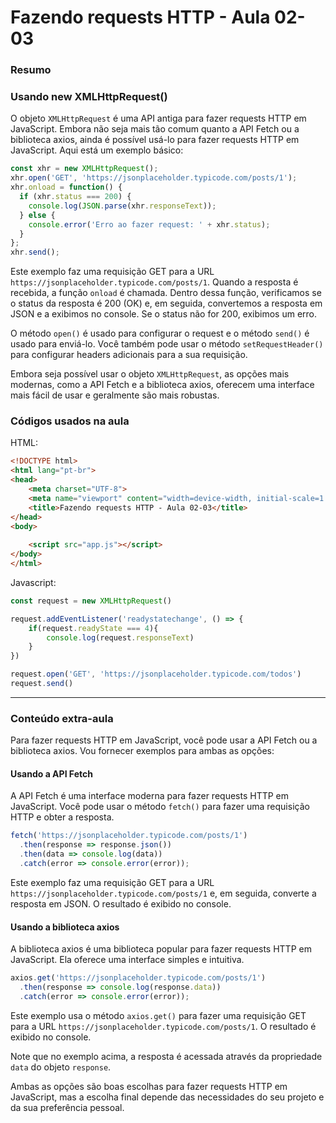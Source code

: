 <!--
Antes de publicar a issue, lembre-se de clicar na aba "Preview", para visualizar se a formatação está correta =)
-->

<!-- Escreva/insira as imagens após essa linha -->

# Fazendo requests HTTP - Aula 02-03

### Resumo

### Usando new XMLHttpRequest()

O objeto `XMLHttpRequest` é uma API antiga para fazer requests HTTP em JavaScript. Embora não seja mais tão comum quanto a API Fetch ou a biblioteca axios, ainda é possível usá-lo para fazer requests HTTP em JavaScript. Aqui está um exemplo básico:

```javascript
const xhr = new XMLHttpRequest();
xhr.open('GET', 'https://jsonplaceholder.typicode.com/posts/1');
xhr.onload = function() {
  if (xhr.status === 200) {
    console.log(JSON.parse(xhr.responseText));
  } else {
    console.error('Erro ao fazer request: ' + xhr.status);
  }
};
xhr.send();

```

Este exemplo faz uma requisição GET para a URL `https://jsonplaceholder.typicode.com/posts/1`. Quando a resposta é recebida, a função `onload` é chamada. Dentro dessa função, verificamos se o status da resposta é 200 (OK) e, em seguida, convertemos a resposta em JSON e a exibimos no console. Se o status não for 200, exibimos um erro.

O método `open()` é usado para configurar o request e o método `send()` é usado para enviá-lo. Você também pode usar o método `setRequestHeader()` para configurar headers adicionais para a sua requisição.

Embora seja possível usar o objeto `XMLHttpRequest`, as opções mais modernas, como a API Fetch e a biblioteca axios, oferecem uma interface mais fácil de usar e geralmente são mais robustas.

### Códigos usados na aula

HTML:

```html
<!DOCTYPE html>
<html lang="pt-br">
<head>
    <meta charset="UTF-8">
    <meta name="viewport" content="width=device-width, initial-scale=1.0">
    <title>Fazendo requests HTTP - Aula 02-03</title>
</head>
<body>
    
    <script src="app.js"></script>
</body>
</html>
```

Javascript:

```javascript
const request = new XMLHttpRequest()

request.addEventListener('readystatechange', () => {
    if(request.readyState === 4){
        console.log(request.responseText)
    }
})

request.open('GET', 'https://jsonplaceholder.typicode.com/todos')
request.send()
```

****

### Conteúdo extra-aula

Para fazer requests HTTP em JavaScript, você pode usar a API Fetch ou a biblioteca axios. Vou fornecer exemplos para ambas as opções:

#### Usando a API Fetch

A API Fetch é uma interface moderna para fazer requests HTTP em JavaScript. Você pode usar o método `fetch()` para fazer uma requisição HTTP e obter a resposta.

```javascript
fetch('https://jsonplaceholder.typicode.com/posts/1')
  .then(response => response.json())
  .then(data => console.log(data))
  .catch(error => console.error(error));
```

Este exemplo faz uma requisição GET para a URL `https://jsonplaceholder.typicode.com/posts/1` e, em seguida, converte a resposta em JSON. O resultado é exibido no console.

#### Usando a biblioteca axios

A biblioteca axios é uma biblioteca popular para fazer requests HTTP em JavaScript. Ela oferece uma interface simples e intuitiva.

```javascript
axios.get('https://jsonplaceholder.typicode.com/posts/1')
  .then(response => console.log(response.data))
  .catch(error => console.error(error));
```

Este exemplo usa o método `axios.get()` para fazer uma requisição GET para a URL `https://jsonplaceholder.typicode.com/posts/1`. O resultado é exibido no console.

Note que no exemplo acima, a resposta é acessada através da propriedade `data` do objeto `response`.

Ambas as opções são boas escolhas para fazer requests HTTP em JavaScript, mas a escolha final depende das necessidades do seu projeto e da sua preferência pessoal.
